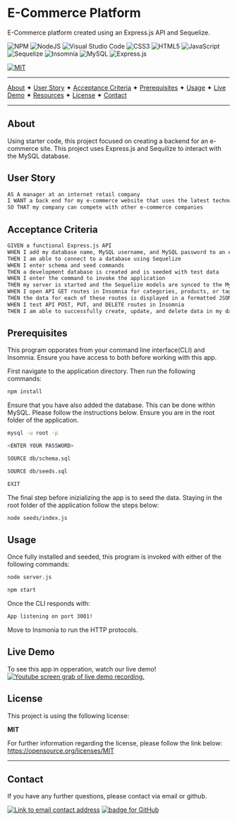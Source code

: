# E-Commerce Platform
E-Commerce platform created using an Express.js API and Sequelize.

![NPM](https://img.shields.io/badge/NPM-%23000000.svg?style=for-the-badge&logo=npm&logoColor=white) ![NodeJS](https://img.shields.io/badge/node.js-6DA55F?style=for-the-badge&logo=node.js&logoColor=white) ![Visual Studio Code](https://img.shields.io/badge/Visual%20Studio%20Code-0078d7.svg?style=for-the-badge&logo=visual-studio-code&logoColor=white)   ![CSS3](https://img.shields.io/badge/css3-%231572B6.svg?style=for-the-badge&logo=css3&logoColor=white)  ![HTML5](https://img.shields.io/badge/html5-%23E34F26.svg?style=for-the-badge&logo=html5&logoColor=white)   ![JavaScript](https://img.shields.io/badge/javascript-%23323330.svg?style=for-the-badge&logo=javascript&logoColor=%23F7DF1E)   ![Sequelize](https://img.shields.io/badge/Sequelize-52B0E7?style=for-the-badge&logo=Sequelize&logoColor=white)   ![Insomnia](https://img.shields.io/badge/Insomnia-black?style=for-the-badge&logo=insomnia&logoColor=5849BE)   ![MySQL](https://img.shields.io/badge/mysql-%2300f.svg?style=for-the-badge&logo=mysql&logoColor=white)  ![Express.js](https://img.shields.io/badge/express.js-%23404d59.svg?style=for-the-badge&logo=express&logoColor=%2361DAFB)



[![MIT](https://img.shields.io/badge/License-MIT-yellow?style=for-the-badge)](https://opensource.org/licenses/MIT)

----------------------------------------------------------------

[About](#about)  ✦  [User Story](#user-story)  ✦  [Acceptance Criteria](#acceptance-criteria)  ✦  [Prerequisites](#prerequisites)  ✦  [Usage](#usage)  ✦  [Live Demo](#live-demo)  ✦  [Resources](#resources)  ✦  [License](#license)  ✦  [Contact](#contact)


----------------------------------------------------------------

## About
Using starter code, this project focused on creating a backend for an e-commerce site. This project uses Express.js and Sequilize to interact with the MySQL database. 

## User Story

```md
AS A manager at an internet retail company
I WANT a back end for my e-commerce website that uses the latest technologies
SO THAT my company can compete with other e-commerce companies
```

## Acceptance Criteria

```md
GIVEN a functional Express.js API
WHEN I add my database name, MySQL username, and MySQL password to an environment variable file
THEN I am able to connect to a database using Sequelize
WHEN I enter schema and seed commands
THEN a development database is created and is seeded with test data
WHEN I enter the command to invoke the application
THEN my server is started and the Sequelize models are synced to the MySQL database
WHEN I open API GET routes in Insomnia for categories, products, or tags
THEN the data for each of these routes is displayed in a formatted JSON
WHEN I test API POST, PUT, and DELETE routes in Insomnia
THEN I am able to successfully create, update, and delete data in my database
```


## Prerequisites
This program opporates from your command line interface(CLI) and Insomnia. Ensure you have access to both before working with this app. 

First navigate to the application directory. Then run the following commands:

```bash
npm install
```
Ensure that you have also added the database. This can be done within MySQL. Please follow the instructions below. Ensure you are in the root folder of the application.

```bash
mysql -u root -p

<ENTER YOUR PASSWORD>

SOURCE db/schema.sql

SOURCE db/seeds.sql

EXIT
```

The final step before inizializing the app is to seed the data. Staying in the root folder of the application follow the steps below:

```bash
node seeds/index.js
```


## Usage
Once fully installed and seeded, this program is invoked with either of the following commands:
```bash
node server.js
```

```bash
npm start
```

Once the CLI responds with:

```bash
App listening on port 3001!
```

Move to Insmonia to run the HTTP protocols. 


## Live Demo
To see this app in opperation, watch our live demo!
[![Youtube screen grab of live demo recording.](./public/img/Employee-Tracker-livedemo%20screenshot.png)](https://youtu.be/DDGxIyzbAHE)


## License
This project is using the following license:

**MIT**

For further information regarding the license, please follow the link below:
 https://opensource.org/licenses/MIT

----------------------------------------------------------------

## Contact 
If you have any further questions, please contact via email or github.

<a href="mailto:caoimhejyoti@gmail.com"><img alt="Link to email contact address" src="https://img.shields.io/badge/email-D14836?style=for-the-badge" target="_blank" /></a>  <a href="https://github.com/caoimhejyoti"><img alt="badge for GitHub" src="https://img.shields.io/badge/github-%23121011.svg?style=for-the-badge&logo=github&logoColor=white" target="_blank" /></a>